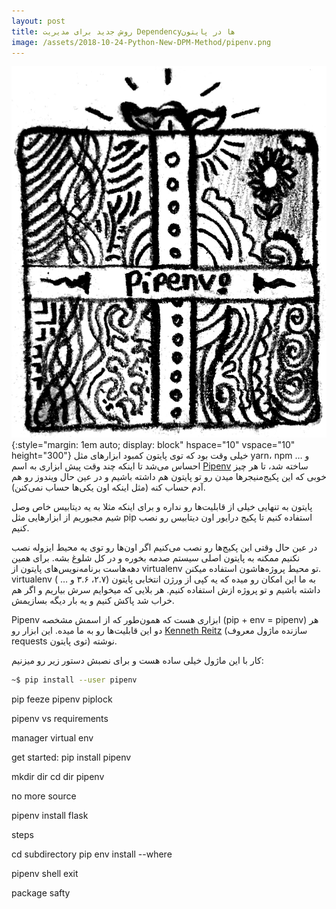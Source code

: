```yaml
---
layout: post
title: روش جدید برای مدیریت Dependencyها در پایتون
image: /assets/2018-10-24-Python-New-DPM-Method/pipenv.png
---
```


![Pipenv](/assets/2018-10-24-Python-New-DPM-Method/pipenv.png){:style="margin: 1em auto; display: block" hspace="10" vspace="10" height="300"}
خیلی وقت بود که توی پایتون کمبود ابزار‌های مثل yarn، npm و … احساس می‌شد
 تا اینکه چند وقت پیش ابزاری به اسم [Pipenv](https://github.com/pypa/pipenv) ساخته شد، 
 تا هر چیز خوبی که این پکیج‌منیجر‌ها میدن رو تو پایتون هم داشته باشیم و در عین حال ویندوز رو هم آدم حساب کنه (مثل اینکه اون یکی‌ها حساب نمی‌کنن).

پایتون به تنهایی خیلی از قابلیت‌ها رو نداره و برای اینکه مثلا به یه دیتابیس خاص وصل شیم مجبوریم 
از ابزار‌هایی مثل pip استفاده کنیم تا پکیج درایور اون دیتابیس رو نصب کنیم.
 
در عین حال وقتی این پکیج‌ها رو نصب می‌کنیم اگر اون‌ها رو توی یه محیط ایزوله نصب نکنیم ممکنه به پایتون اصلی سیستم صدمه بخوره و در کل شلوغ بشه. برای همین دهه‌هاست برنامه‌نویس‌های پایتون از virtualenv تو محیط پروژه‌هاشون استفاده میکنن.
virtualenv به ما این امکان رو میده که یه کپی از ورژن انتخابی پایتون (۲.۷، ۳.۶ و … ) داشته باشیم و تو پروژه ازش استفاده کنیم. هر بلایی که میخوایم سرش بیاریم و 
اگر هم خراب شد پاکش کنیم و یه بار دیگه بسازیمش.


Pipenv ابزاری هست که همون‌طور که از اسمش مشخصه (pip + env = pipenv) هر دو این قابلیت‌ها رو به ما میده.
این ابزار رو [Kenneth Reitz](https://www.kennethreitz.org/) (سازنده ماژول معروف requests توی پایتون) نوشته.

کار با این ماژول خیلی ساده هست و برای نصبش دستور زیر رو میزنیم:
‍‍‍

```bash
~$ pip install --user pipenv
```

pip feeze
pipenv piplock

pipenv vs requirements

manager virtual env

get started:
pip install pipenv

mkdir dir
cd dir
pipenv

no more source

pipenv install flask

steps

cd subdirectory
pip env install
--where

pipenv shell
exit

package safty